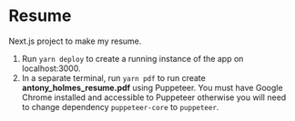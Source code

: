 # Resume

Next.js project to make my resume.

1. Run `yarn deploy` to create a running instance of the app on localhost:3000.
2. In a separate terminal, run `yarn pdf` to run create **antony_holmes_resume.pdf** using Puppeteer. You must have Google Chrome installed and accessible to Puppeteer otherwise you will need to change dependency `puppeteer-core` to `puppeteer`.
